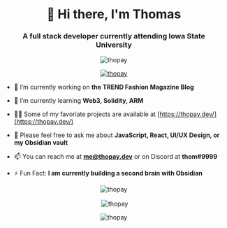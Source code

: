 <h1 align="center">👋 Hi there, I'm Thomas</h1>
<h3 align="center">A full stack developer currently attending Iowa State University</h3>

<p align="center"> <img src="https://komarev.com/ghpvc/?username=thopay&label=Profile%20views&color=0e75b6&style=flat" alt="thopay" /> </p>

<p align="center"> <a href="https://github.com/ryo-ma/github-profile-trophy"><img src="https://github-profile-trophy.vercel.app/?username=thopay&no-frame=true&theme=onedark" alt="thopay" /></a> </p>

- 👷 I’m currently working on **the TREND Fashion Magazine Blog**

- 🌱 I’m currently learning **Web3, Solidity, ARM**

- 👨‍💻 Some of my favoriate projects are available at [https://thopay.dev/](https://thopay.dev/)

- 💬 Please feel free to ask me about **JavaScript, React, UI/UX Design, or my Obsidian vault**

- 📫 You can reach me at **me@thopay.dev** or on Discord at **thom#9999**

- ⚡ Fun Fact: **I am currently building a second brain with Obsidian**


<p align="center"><img align="center" src="https://github-readme-stats.vercel.app/api/top-langs?username=thopay&show_icons=true&locale=en&layout=compact" alt="thopay" /></p>

<p align="center">&nbsp;<img align="center" src="https://github-readme-stats.vercel.app/api?username=thopay&show_icons=true&locale=en" alt="thopay" /></p>

<p align="center"><img align="center" src="https://github-readme-streak-stats.herokuapp.com/?user=thopay&" alt="thopay" /></p>
